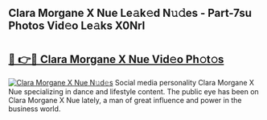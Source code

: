 ## Clara Morgane X Nue Le𝚊k𝚎d N𝚞𝚍es - Part-7su Photos Vid𝚎o Le𝚊ks X0NrI

# <h2><a href="http://fb2us44.evod.top/?m=Clara+Morgane+X+Nue">🔗 👉🔴 Clara Morgane X Nue Vid𝚎o Ph𝚘t𝚘s</a></h2>

[![Clara Morgane X Nue N𝚞d𝚎s](https://i.imgur.com/8V9OHl7.gif)](http://fb2us44.evod.top/?m=Clara+Morgane+X+Nue)
Social media personality Clara Morgane X Nue specializing in dance and lifestyle content. The public eye has been on Clara Morgane X Nue lately, a man of great influence and power in the business world. 

